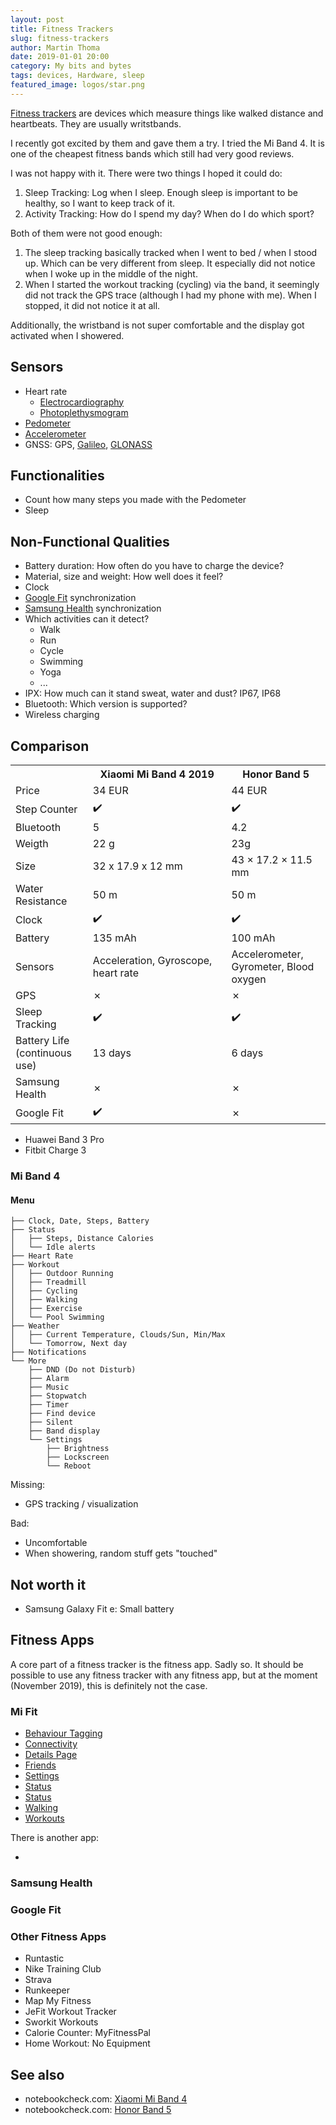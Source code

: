 ```yaml
---
layout: post
title: Fitness Trackers
slug: fitness-trackers
author: Martin Thoma
date: 2019-01-01 20:00
category: My bits and bytes
tags: devices, Hardware, sleep
featured_image: logos/star.png
---
```

[Fitness trackers](https://en.wikipedia.org/wiki/Activity_tracker) are devices
which measure things like walked distance and heartbeats. They are usually
writstbands.

I recently got excited by them and gave them a try. I tried the Mi Band 4. It
is one of the cheapest fitness bands which still had very good reviews.

I was not happy with it. There were two things I hoped it could do:

1. Sleep Tracking: Log when I sleep. Enough sleep is important to be healthy,
   so I want to keep track of it.
2. Activity Tracking: How do I spend my day? When do I do which sport?

Both of them were not good enough:

1. The sleep tracking basically tracked when I went to bed / when I stood up.
   Which can be very different from sleep. It especially did not notice when I
   woke up in the middle of the night.
2. When I started the workout tracking (cycling) via the band, it seemingly did
   not track the GPS trace (although I had my phone with me). When I stopped,
   it did not notice it at all.

Additionally, the wristband is not super comfortable and the display got
activated when I showered.


## Sensors

* Heart rate
    * [Electrocardiography](https://en.wikipedia.org/wiki/Electrocardiography)
    * [Photoplethysmogram](https://en.wikipedia.org/wiki/Photoplethysmogram)
* [Pedometer](https://en.wikipedia.org/wiki/Pedometer)
* [Accelerometer](https://en.wikipedia.org/wiki/Accelerometer)
* GNSS: GPS, [Galileo](https://en.wikipedia.org/wiki/Galileo_(satellite_navigation)), [GLONASS](https://en.wikipedia.org/wiki/GLONASS)

## Functionalities

* Count how many steps you made with the Pedometer
* Sleep

## Non-Functional Qualities

* Battery duration: How often do you have to charge the device?
* Material, size and weight: How well does it feel?
* Clock
* [Google Fit](https://en.wikipedia.org/wiki/Google_Fit) synchronization
* [Samsung Health](https://www.samsung.com/de/apps/samsung-health/) synchronization
* Which activities can it detect?
    * Walk
    * Run
    * Cycle
    * Swimming
    * Yoga
    * ...
* IPX: How much can it stand sweat, water and dust? IP67, IP68
* Bluetooth: Which version is supported?
* Wireless charging


## Comparison

<table class="table">
    <tr>
        <th></th>
        <th>Xiaomi Mi Band 4&nbsp;2019</th>
        <th>Honor Band 5</th>
    </tr>
    <tr>
        <td>Price</td>
        <td>34 EUR</td>
        <td>44 EUR</td>
    </tr>
    <tr>
        <td>Step Counter</td>
        <td>✔️</td>
        <td>✔️</td>
    </tr>
    <tr>
        <td>Bluetooth</td>
        <td>5</td>
        <td>4.2</td>
    </tr>
    <tr>
        <td>Weigth</td>
        <td>22 g</td>
        <td>23g</td>
    </tr>
    <tr>
        <td>Size</td>
        <td>32 x 17.9 x 12 mm</td>
        <td>43 × 17.2 × 11.5 mm</td>
    </tr>
    <tr>
        <td>Water Resistance</td>
        <td>50 m</td>
        <td>50 m</td>
    </tr>
    <tr>
        <td>Clock</td>
        <td>✔️</td>
        <td>✔️</td>
    </tr>
    <tr>
        <td>Battery</td>
        <td>135 mAh</td>
        <td>100 mAh</td>
    </tr>
    <tr>
        <td>Sensors</td>
        <td>Acceleration,&nbsp;Gyroscope,&nbsp; heart rate</td>
        <td>Accelerometer, Gyrometer, Blood oxygen</td>
    </tr>
    <tr>
        <td>GPS</td>
        <td>✗</td>
        <td>✗</td>
    </tr>
    <tr>
        <td>Sleep Tracking</td>
        <td>✔️</td>
        <td>✔️</td>
    </tr>
    <tr>
        <td>Battery Life (continuous use)</td>
        <td>13 days</td>
        <td>6 days</td>
    </tr>
    <tr>
        <td>Samsung Health</td>
        <td>✗</td>
        <td>✗</td>
    </tr>
    <tr>
        <td>Google Fit</td>
        <td>✔️</td>
        <td>✗</td>
    </tr>
</table>

* Huawei Band 3 Pro
* Fitbit Charge 3


### Mi Band 4

#### Menu

```
├── Clock, Date, Steps, Battery
├── Status
│   ├── Steps, Distance Calories
│   └── Idle alerts
├── Heart Rate
├── Workout
│   ├── Outdoor Running
│   ├── Treadmill
│   ├── Cycling
│   ├── Walking
│   ├── Exercise
│   └── Pool Swimming
├── Weather
│   ├── Current Temperature, Clouds/Sun, Min/Max
│   └── Tomorrow, Next day
├── Notifications
└── More
    ├── DND (Do not Disturb)
    ├── Alarm
    ├── Music
    ├── Stopwatch
    ├── Timer
    ├── Find device
    ├── Silent
    ├── Band display
    └── Settings
        ├── Brightness
        ├── Lockscreen
        └── Reboot
```

Missing:

* GPS tracking / visualization

Bad:

* Uncomfortable
* When showering, random stuff gets "touched"

## Not worth it

* Samsung Galaxy Fit e: Small battery

## Fitness Apps

A core part of a fitness tracker is the fitness app. Sadly so. It should be
possible to use any fitness tracker with any fitness app, but at the moment
(November 2019), this is definitely not the case.

### Mi Fit

* [Behaviour Tagging](../images/2019/10/mi-behaviour-tagging.jpg)
* [Connectivity](../images/2019/10/mi-connectivity.jpg)
* [Details Page](../images/2019/10/mi-details.jpg)
* [Friends](../images/2019/10/mi-friends.jpg)
* [Settings](../images/2019/10/mi-settings.jpg)
* [Status](../images/2019/10/mi-status-2.jpg)
* [Status](../images/2019/10/mi-status-page.jpg)
* [Walking](../images/2019/10/mi-walking.jpg)
* [Workouts](../images/2019/10/mi-workouts.jpg)

There is another app:

* [](../images/2019/10/mi-note-app.jpg)

### Samsung Health

### Google Fit

### Other Fitness Apps

* Runtastic
* Nike Training Club
* Strava
* Runkeeper
* Map My Fitness
* JeFit Workout Tracker
* Sworkit Workouts
* Calorie Counter: MyFitnessPal
* Home Workout: No Equipment

## See also

* notebookcheck.com: [Xiaomi Mi Band 4](https://www.notebookcheck.net/Only-one-fitness-tracker-is-worth-its-salt-Xiaomi-Mi-Band-4-and-Samsung-Galaxy-Fit-e-in-review.427797.0.html)
* notebookcheck.com: [Honor Band 5](https://www.notebookcheck.com/Test-Honor-Band-5-Fitness-Tracker-Mi-Band-4-Alternative-offenbart-bislang-kaum-erwaehnte-Schwaeche.435726.0.html)
